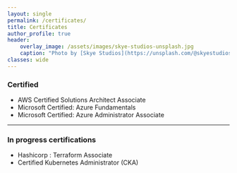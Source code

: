```yaml
---
layout: single
permalink: /certificates/
title: Certificates
author_profile: true
header:
    overlay_image: /assets/images/skye-studios-unsplash.jpg
    caption: "Photo by [Skye Studios](https://unsplash.com/@skyestudios) on [Unsplash](https://unsplash.com)"
classes: wide
---
```


### Certified  
- AWS Certified Solutions Architect Associate
- Microsoft Certified: Azure Fundamentals
- Microsoft Certified: Azure Administrator Associate


----------------------------------------

### In progress certifications
- Hashicorp : Terraform Associate 
- Certified Kubernetes Administrator (CKA)





